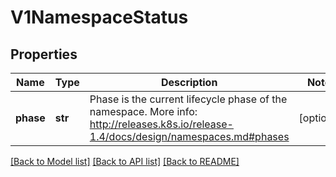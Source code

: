 # V1NamespaceStatus

## Properties
Name | Type | Description | Notes
------------ | ------------- | ------------- | -------------
**phase** | **str** | Phase is the current lifecycle phase of the namespace. More info: http://releases.k8s.io/release-1.4/docs/design/namespaces.md#phases | [optional] 

[[Back to Model list]](../README.md#documentation-for-models) [[Back to API list]](../README.md#documentation-for-api-endpoints) [[Back to README]](../README.md)


